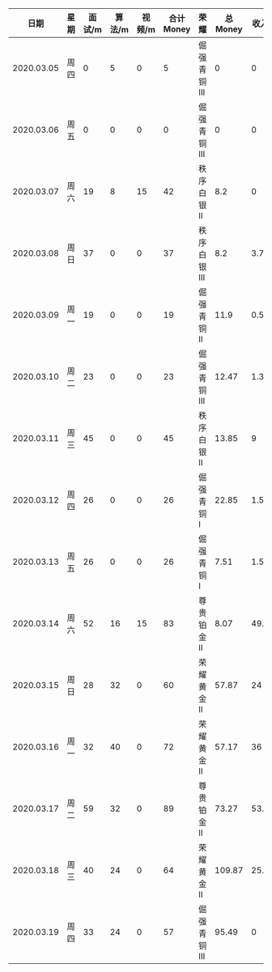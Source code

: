   

| 日期       | 星期 | 面试/m | 算法/m | 视频/m | 合计 Money | 荣耀       | 总 Money | 收入 | 支出  |
| ---------- | ---- | ------ | ------ | ------ | ---------- | :--------- | -------- | ---- | ----- |
| 2020.03.05 | 周四 | 0      | 5      | 0      | 5          | 倔强青铜 Ⅲ | 0        | 0    | 0     |
| 2020.03.06 | 周五 | 0      | 0      | 0      | 0          | 倔强青铜 Ⅲ | 0        | 0    | 0     |
| 2020.03.07 | 周六 | 19     | 8      | 15     | 42         | 秩序白银 Ⅱ | 8.2      | 0    | 0     |
| 2020.03.08 | 周日 | 37     | 0      | 0      | 37         | 秩序白银 Ⅲ | 8.2      | 3.7  | 0     |
| 2020.03.09 | 周一 | 19     | 0      | 0      | 19         | 倔强青铜 Ⅱ | 11.9     | 0.57 | 0     |
| 2020.03.10 | 周二 | 23     | 0      | 0      | 23         | 倔强青铜 Ⅲ | 12.47    | 1.38 | 0     |
| 2020.03.11 | 周三 | 45     | 0      | 0      | 45         | 秩序白银 Ⅱ | 13.85    | 9    | 0     |
| 2020.03.12 | 周四 | 26     | 0      | 0      | 26         | 倔强青铜 Ⅰ | 22.85    | 1.56 | 16.9  |
| 2020.03.13 | 周五 | 26     | 0      | 0      | 26         | 倔强青铜 Ⅰ | 7.51     | 1.56 | 0     |
| 2020.03.14 | 周六 | 52     | 16     | 15     | 83         | 尊贵铂金 Ⅱ | 8.07     | 49.8 | 7.88  |
| 2020.03.15 | 周日 | 28     | 32     | 0      | 60         | 荣耀黄金 Ⅱ | 57.87    | 24   | 24.7  |
| 2020.03.16 | 周一 | 32     | 40     | 0      | 72         | 荣耀黄金 Ⅱ | 57.17    | 36   | 19.9  |
| 2020.03.17 | 周二 | 59     | 32     | 0      | 89         | 尊贵铂金 Ⅱ | 73.27    | 53.4 | 16.8  |
| 2020.03.18 | 周三 | 40     | 24     | 0      | 64         | 荣耀黄金 Ⅱ | 109.87   | 25.6 | 39.98 |
| 2020.03.19 | 周四 | 33     | 24     | 0      | 57         | 倔强青铜 Ⅲ | 95.49    | 0    | 30.75 |





